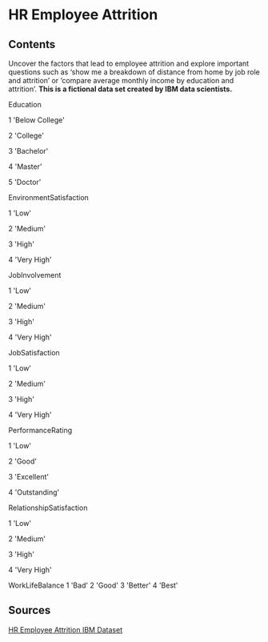# HR Employee Attrition

## Contents

Uncover the factors that lead to employee attrition and explore important questions such as ‘show me a breakdown of distance from home by job role and attrition’ or ‘compare average monthly income by education and attrition’. <b>This is a fictional data set created by IBM data scientists.</b>

Education

1 'Below College'

2 'College'

3 'Bachelor'

4 'Master'

5 'Doctor'


EnvironmentSatisfaction

1 'Low'

2 'Medium'

3 'High'

4 'Very High'


JobInvolvement

1 'Low'

2 'Medium'

3 'High'

4 'Very High'



JobSatisfaction

1 'Low'

2 'Medium'

3 'High'

4 'Very High'


PerformanceRating

1 'Low'

2 'Good'

3 'Excellent'

4 'Outstanding'

RelationshipSatisfaction

1 'Low'

2 'Medium'

3 'High'

4 'Very High'

WorkLifeBalance
1 'Bad'
2 'Good'
3 'Better'
4 'Best'

## Sources

[HR Employee Attrition IBM Dataset](https://www.kaggle.com/datasets/pavansubhasht/ibm-hr-analytics-attrition-dataset)
